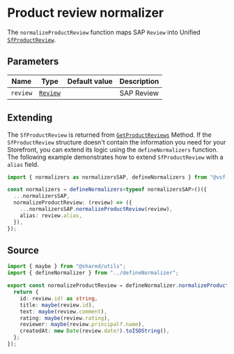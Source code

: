 # Product review normalizer

The `normalizeProductReview` function maps SAP `Review` into Unified [`SfProductReview`](/unified-data-layer/unified-data-model#sfproductreview).

## Parameters

| Name     | Type                                                                                                   | Default value | Description |
| -------- | ------------------------------------------------------------------------------------------------------ | ------------- | ----------- |
| `review` | [`Review`](https://docs.alokai.com/sapcc/reference/api/sap-commerce-webservices-sdk.review.html) |               | SAP Review  |

## Extending

The `SfProductReview` is returned from [`GetProductReviews`](/unified-data-layer/unified-methods/products#getproductreviews) Method. If the `SfProductReview` structure doesn't contain the information you need for your Storefront, you can extend its logic using the `defineNormalizers` function. The following example demonstrates how to extend `SfProductReview` with a `alias` field.

```ts
import { normalizers as normalizersSAP, defineNormalizers } from "@vsf-enterprise/unified-api-sapcc";

const normalizers = defineNormalizers<typeof normalizersSAP>()({
  ...normalizersSAP,
  normalizeProductReview: (review) => ({
    ...normalizersSAP.normalizeProductReview(review),
    alias: review.alias,
  }),
});
```

## Source

```ts [productReview.ts]
import { maybe } from "@shared/utils";
import { defineNormalizer } from "../defineNormalizer";

export const normalizeProductReview = defineNormalizer.normalizeProductReview((review) => {
  return {
    id: review.id! as string,
    title: maybe(review.id),
    text: maybe(review.comment),
    rating: maybe(review.rating),
    reviewer: maybe(review.principal?.name),
    createdAt: new Date(review.date!).toISOString(),
  };
});
```
